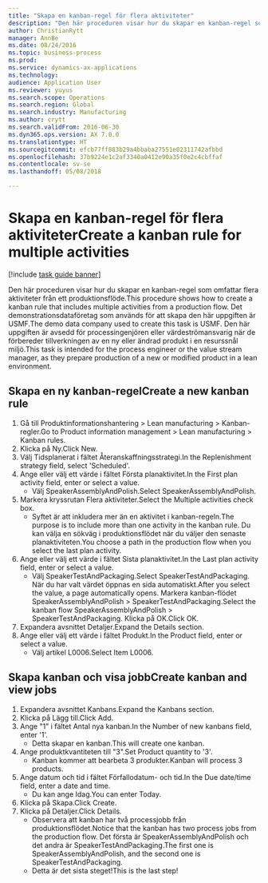 ```yaml
--- 
title: "Skapa en kanban-regel för flera aktiviteter"
description: "Den här proceduren visar hur du skapar en kanban-regel som omfattar flera aktiviteter från ett produktionsflöde."
author: ChristianRytt
manager: AnnBe
ms.date: 08/24/2016
ms.topic: business-process
ms.prod: 
ms.service: dynamics-ax-applications
ms.technology: 
audience: Application User
ms.reviewer: yuyus
ms.search.scope: Operations
ms.search.region: Global
ms.search.industry: Manufacturing
ms.author: crytt
ms.search.validFrom: 2016-06-30
ms.dyn365.ops.version: AX 7.0.0
ms.translationtype: HT
ms.sourcegitcommit: efcb77ff883b29a4bbaba27551e02311742afbbd
ms.openlocfilehash: 37b9224e1c2af3340a0412e90a35f0e2c4cbffaf
ms.contentlocale: sv-se
ms.lasthandoff: 05/08/2018

---
```

# <a name="create-a-kanban-rule-for-multiple-activities"></a><span data-ttu-id="21eaf-103">Skapa en kanban-regel för flera aktiviteter</span><span class="sxs-lookup"><span data-stu-id="21eaf-103">Create a kanban rule for multiple activities</span></span>

[!include [task guide banner](../../includes/task-guide-banner.md)]

<span data-ttu-id="21eaf-104">Den här proceduren visar hur du skapar en kanban-regel som omfattar flera aktiviteter från ett produktionsflöde.</span><span class="sxs-lookup"><span data-stu-id="21eaf-104">This procedure shows how to create a kanban rule that includes multiple activities from a production flow.</span></span> <span data-ttu-id="21eaf-105">Det demonstrationsdataföretag som används för att skapa den här uppgiften är USMF.</span><span class="sxs-lookup"><span data-stu-id="21eaf-105">The demo data company used to create this task is USMF.</span></span> <span data-ttu-id="21eaf-106">Den här uppgiften är avsedd för processingenjören eller värdeströmansvarig när de förbereder tillverkningen av en ny eller ändrad produkt i en resurssnål miljö.</span><span class="sxs-lookup"><span data-stu-id="21eaf-106">This task is intended for the process engineer or the value stream manager, as they prepare production of a new or modified product in a lean environment.</span></span>


## <a name="create-a-new-kanban-rule"></a><span data-ttu-id="21eaf-107">Skapa en ny kanban-regel</span><span class="sxs-lookup"><span data-stu-id="21eaf-107">Create a new kanban rule</span></span>
1. <span data-ttu-id="21eaf-108">Gå till Produktinformationshantering > Lean manufacturing > Kanban-regler.</span><span class="sxs-lookup"><span data-stu-id="21eaf-108">Go to Product information management > Lean manufacturing > Kanban rules.</span></span>
2. <span data-ttu-id="21eaf-109">Klicka på Ny.</span><span class="sxs-lookup"><span data-stu-id="21eaf-109">Click New.</span></span>
3. <span data-ttu-id="21eaf-110">Välj Tidsplanerat i fältet Återanskaffningsstrategi.</span><span class="sxs-lookup"><span data-stu-id="21eaf-110">In the Replenishment strategy field, select 'Scheduled'.</span></span>
4. <span data-ttu-id="21eaf-111">Ange eller välj ett värde i fältet Första planaktivitet.</span><span class="sxs-lookup"><span data-stu-id="21eaf-111">In the First plan activity field, enter or select a value.</span></span>
    * <span data-ttu-id="21eaf-112">Välj SpeakerAssemblyAndPolish.</span><span class="sxs-lookup"><span data-stu-id="21eaf-112">Select SpeakerAssemblyAndPolish.</span></span>  
5. <span data-ttu-id="21eaf-113">Markera kryssrutan Flera aktiviteter.</span><span class="sxs-lookup"><span data-stu-id="21eaf-113">Select the Multiple activities check box.</span></span>
    * <span data-ttu-id="21eaf-114">Syftet är att inkludera mer än en aktivitet i kanban-regeln.</span><span class="sxs-lookup"><span data-stu-id="21eaf-114">The purpose is to include more than one activity in the kanban rule.</span></span> <span data-ttu-id="21eaf-115">Du kan välja en sökväg i produktionsflödet när du väljer den senaste planaktiviteten.</span><span class="sxs-lookup"><span data-stu-id="21eaf-115">You choose a path in the production flow when you select the last plan activity.</span></span>  
6. <span data-ttu-id="21eaf-116">Ange eller välj ett värde i fältet Sista planaktivitet.</span><span class="sxs-lookup"><span data-stu-id="21eaf-116">In the Last plan activity field, enter or select a value.</span></span>
    * <span data-ttu-id="21eaf-117">Välj SpeakerTestAndPackaging.</span><span class="sxs-lookup"><span data-stu-id="21eaf-117">Select SpeakerTestAndPackaging.</span></span> <span data-ttu-id="21eaf-118">När du har valt värdet öppnas en sida automatiskt.</span><span class="sxs-lookup"><span data-stu-id="21eaf-118">After you select the value, a page automatically opens.</span></span> <span data-ttu-id="21eaf-119">Markera kanban-flödet SpeakerAssemblyAndPolish > SpeakerTestAndPackaging.</span><span class="sxs-lookup"><span data-stu-id="21eaf-119">Select the kanban flow SpeakerAssemblyAndPolish > SpeakerTestAndPackaging.</span></span> <span data-ttu-id="21eaf-120">Klicka på OK.</span><span class="sxs-lookup"><span data-stu-id="21eaf-120">Click OK.</span></span>  
7. <span data-ttu-id="21eaf-121">Expandera avsnittet Detaljer.</span><span class="sxs-lookup"><span data-stu-id="21eaf-121">Expand the Details section.</span></span>
8. <span data-ttu-id="21eaf-122">Ange eller välj ett värde i fältet Produkt.</span><span class="sxs-lookup"><span data-stu-id="21eaf-122">In the Product field, enter or select a value.</span></span>
    * <span data-ttu-id="21eaf-123">Välj artikel L0006.</span><span class="sxs-lookup"><span data-stu-id="21eaf-123">Select Item L0006.</span></span>  

## <a name="create-kanban-and-view-jobs"></a><span data-ttu-id="21eaf-124">Skapa kanban och visa jobb</span><span class="sxs-lookup"><span data-stu-id="21eaf-124">Create kanban and view jobs</span></span>
1. <span data-ttu-id="21eaf-125">Expandera avsnittet Kanbans.</span><span class="sxs-lookup"><span data-stu-id="21eaf-125">Expand the Kanbans section.</span></span>
2. <span data-ttu-id="21eaf-126">Klicka på Lägg till.</span><span class="sxs-lookup"><span data-stu-id="21eaf-126">Click Add.</span></span>
3. <span data-ttu-id="21eaf-127">Ange "1" i fältet Antal nya kanban.</span><span class="sxs-lookup"><span data-stu-id="21eaf-127">In the Number of new kanbans field, enter '1'.</span></span>
    * <span data-ttu-id="21eaf-128">Detta skapar en kanban.</span><span class="sxs-lookup"><span data-stu-id="21eaf-128">This will create one kanban.</span></span>  
4. <span data-ttu-id="21eaf-129">Ange produktkvantiteten till "3".</span><span class="sxs-lookup"><span data-stu-id="21eaf-129">Set Product quantity to '3'.</span></span>
    * <span data-ttu-id="21eaf-130">Kanban kommer att bearbeta 3 produkter.</span><span class="sxs-lookup"><span data-stu-id="21eaf-130">Kanban will process 3 products.</span></span>  
5. <span data-ttu-id="21eaf-131">Ange datum och tid i fältet Förfallodatum- och tid.</span><span class="sxs-lookup"><span data-stu-id="21eaf-131">In the Due date/time field, enter a date and time.</span></span>
    * <span data-ttu-id="21eaf-132">Du kan ange Idag.</span><span class="sxs-lookup"><span data-stu-id="21eaf-132">You can enter Today.</span></span>  
6. <span data-ttu-id="21eaf-133">Klicka på Skapa.</span><span class="sxs-lookup"><span data-stu-id="21eaf-133">Click Create.</span></span>
7. <span data-ttu-id="21eaf-134">Klicka på Detaljer.</span><span class="sxs-lookup"><span data-stu-id="21eaf-134">Click Details.</span></span>
    * <span data-ttu-id="21eaf-135">Observera att kanban har två processjobb från produktionsflödet.</span><span class="sxs-lookup"><span data-stu-id="21eaf-135">Notice that the kanban has two process jobs from the production flow.</span></span> <span data-ttu-id="21eaf-136">Det första är SpeakerAssemblyAndPolish och det andra är SpeakerTestAndPackaging.</span><span class="sxs-lookup"><span data-stu-id="21eaf-136">The first one is SpeakerAssemblyAndPolish, and the second one is SpeakerTestAndPackaging.</span></span>  
    * <span data-ttu-id="21eaf-137">Detta är det sista steget!</span><span class="sxs-lookup"><span data-stu-id="21eaf-137">This is the last step!</span></span>  


